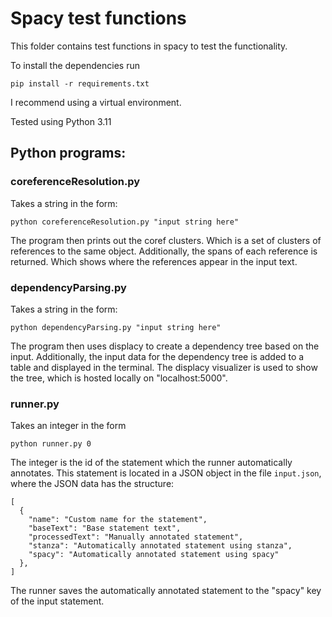 # Spacy test functions

This folder contains test functions in spacy to test the functionality.

To install the dependencies run

`pip install -r requirements.txt`

I recommend using a virtual environment.

Tested using Python 3.11

## Python programs:

### coreferenceResolution.py
Takes a string in the form:

`python coreferenceResolution.py "input string here"`

The program then prints out the coref clusters. Which is a set of clusters of references to the same object.
Additionally, the spans of each reference is returned. Which shows where the references appear in the input text.

### dependencyParsing.py
Takes a string in the form:

`python dependencyParsing.py "input string here"`

The program then uses displacy to create a dependency tree based on the input.
Additionally, the input data for the dependency tree is added to a table and displayed in the terminal.
The displacy visualizer is used to show the tree, which is hosted locally on "localhost:5000".

### runner.py
Takes an integer in the form

`python runner.py 0`

The integer is the id of the statement which the runner automatically annotates. This statement is located in a JSON object in the file 
`input.json`, where the JSON data has the structure:

```
[
  {
    "name": "Custom name for the statement",
    "baseText": "Base statement text",
    "processedText": "Manually annotated statement",
    "stanza": "Automatically annotated statement using stanza",
    "spacy": "Automatically annotated statement using spacy"
  },
]
```

The runner saves the automatically annotated statement to the "spacy" key of the input statement.